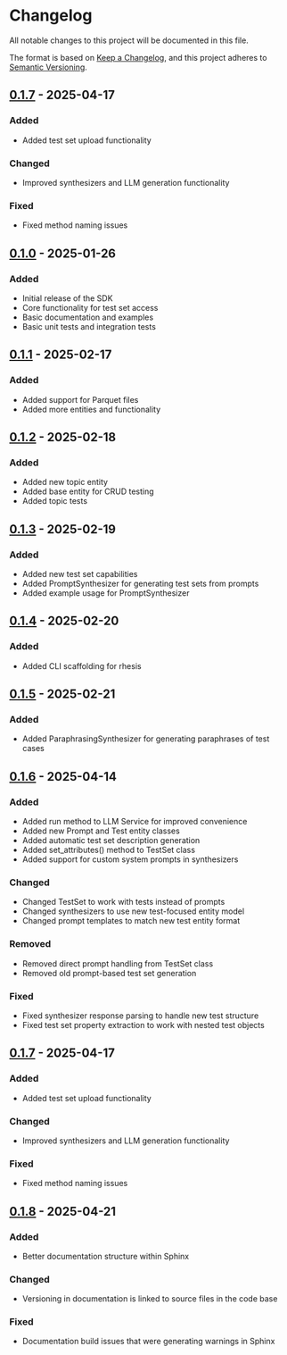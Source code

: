# Changelog
All notable changes to this project will be documented in this file.

The format is based on [Keep a Changelog](https://keepachangelog.com/en/1.0.0/),
and this project adheres to [Semantic Versioning](https://semver.org/spec/v2.0.0.html).

## [0.1.7] - 2025-04-17

### Added
- Added test set upload functionality

### Changed
- Improved synthesizers and LLM generation functionality

### Fixed
- Fixed method naming issues

## [0.1.0] - 2025-01-26

### Added
- Initial release of the SDK
- Core functionality for test set access
- Basic documentation and examples
- Basic unit tests and integration tests

## [0.1.1] - 2025-02-17

### Added
- Added support for Parquet files
- Added more entities and functionality

## [0.1.2] - 2025-02-18

### Added
- Added new topic entity
- Added base entity for CRUD testing
- Added topic tests

## [0.1.3] - 2025-02-19

### Added
- Added new test set capabilities
- Added PromptSynthesizer for generating test sets from prompts
- Added example usage for PromptSynthesizer

## [0.1.4] - 2025-02-20

### Added
- Added CLI scaffolding for rhesis

## [0.1.5] - 2025-02-21

### Added
- Added ParaphrasingSynthesizer for generating paraphrases of test cases

## [0.1.6] - 2025-04-14

### Added
- Added run method to LLM Service for improved convenience
- Added new Prompt and Test entity classes
- Added automatic test set description generation
- Added set_attributes() method to TestSet class
- Added support for custom system prompts in synthesizers

### Changed
- Changed TestSet to work with tests instead of prompts
- Changed synthesizers to use new test-focused entity model
- Changed prompt templates to match new test entity format

### Removed
- Removed direct prompt handling from TestSet class
- Removed old prompt-based test set generation

### Fixed
- Fixed synthesizer response parsing to handle new test structure
- Fixed test set property extraction to work with nested test objects

## [0.1.7] - 2025-04-17
### Added
- Added test set upload functionality

### Changed
- Improved synthesizers and LLM generation functionality

### Fixed
- Fixed method naming issues

## [0.1.8] - 2025-04-21
### Added
- Better documentation structure within Sphinx

### Changed
- Versioning in documentation is linked to source files in the code base

### Fixed
- Documentation build issues that were generating warnings in Sphinx


[0.1.0]: https://github.com/rhesis-ai/rhesis-sdk/releases/tag/v0.1.0
[0.1.1]: https://github.com/rhesis-ai/rhesis-sdk/releases/tag/v0.1.1
[0.1.2]: https://github.com/rhesis-ai/rhesis-sdk/releases/tag/v0.1.2
[0.1.3]: https://github.com/rhesis-ai/rhesis-sdk/releases/tag/v0.1.3
[0.1.4]: https://github.com/rhesis-ai/rhesis-sdk/releases/tag/v0.1.4
[0.1.5]: https://github.com/rhesis-ai/rhesis-sdk/releases/tag/v0.1.5
[0.1.6]: https://github.com/rhesis-ai/rhesis-sdk/releases/tag/v0.1.6
[0.1.7]: https://github.com/rhesis-ai/rhesis-sdk/releases/tag/v0.1.7
[0.1.8]: https://github.com/rhesis-ai/rhesis-sdk/releases/tag/v0.1.8